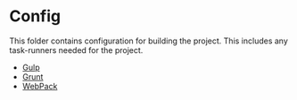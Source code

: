 # Config

This folder contains configuration for building the project. This includes any task-runners needed for the project.

* [Gulp](http://gulpjs.com/)
* [Grunt](http://gruntjs.com/)
* [WebPack](https://webpack.github.io/)